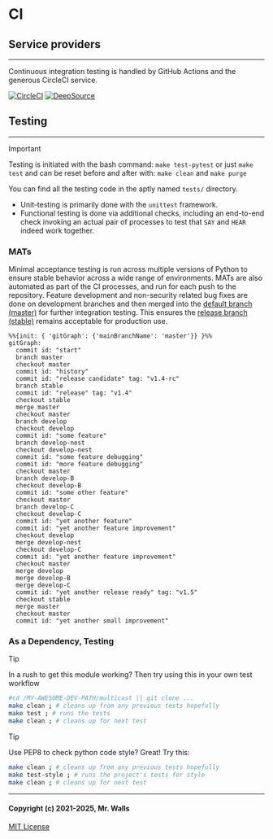 # CI

## Service providers

***

Continuous integration testing is handled by GitHub Actions and the generous CircleCI service.

[![CircleCI](https://dl.circleci.com/insights-snapshot/gh/reactive-firewall/multicast/master/workflow/badge.svg?window=30d)](https://app.circleci.com/insights/github/reactive-firewall/multicast/workflows/workflow/overview?branch=master&reporting-window=last-90-days&insights-snapshot=true)
[![DeepSource](https://app.deepsource.com/gh/reactive-firewall/multicast.svg/?label=active+issues&show_trend=true&token=SZUDMH7AtX399xLmONFAkiD6)](https://app.deepsource.com/gh/reactive-firewall/multicast/)

## Testing

***

> [!IMPORTANT]
> Testing is initiated with the bash command: `make test-pytest` or just `make test`
> and can be reset before and after with: `make clean` and `make purge`

You can find all the testing code in the aptly named `tests/` directory.

* Unit-testing is primarily done with the `unittest` framework.
* Functional testing is done via additional checks, including an end-to-end check invoking an
  actual pair of processes to test that `SAY` and `HEAR` indeed work together.

### MATs

Minimal acceptance testing is run across multiple versions of Python to ensure stable behavior
across a wide range of environments. MATs are also automated as part of the CI processes, and run
for each push to the repository.
Feature development and non-security related bug fixes are done on development branches and
then merged into the
[default branch (master)](https://github.com/reactive-firewall/multicast/blob/master/) for further
integration testing. This ensures the
[release branch (stable)](https://github.com/reactive-firewall/multicast/blob/stable/) remains
acceptable for production use.

```mermaid
%%{init: { 'gitGraph': {'mainBranchName': 'master'}} }%%
gitGraph:
  commit id: "start"
  branch master
  checkout master
  commit id: "history"
  commit id: "release candidate" tag: "v1.4-rc"
  branch stable
  commit id: "release" tag: "v1.4"
  checkout stable
  merge master
  checkout master
  branch develop
  checkout develop
  commit id: "some feature"
  branch develop-nest
  checkout develop-nest
  commit id: "some feature debugging"
  commit id: "more feature debugging"
  checkout master
  branch develop-B
  checkout develop-B
  commit id: "some other feature"
  checkout master
  branch develop-C
  checkout develop-C
  commit id: "yet another feature"
  commit id: "yet another feature improvement"
  checkout develop
  merge develop-nest
  checkout develop-C
  commit id: "yet another feature improvement"
  checkout master
  merge develop
  merge develop-B
  merge develop-C
  commit id: "yet another release ready" tag: "v1.5"
  checkout stable
  merge master
  checkout master
  commit id: "yet another small improvement"
```

### As a Dependency, Testing

> [!TIP]
> In a rush to get this module working? Then try using this in your own test workflow

```bash
#cd /MY-AWESOME-DEV-PATH/multicast || git clone ...
make clean ; # cleans up from any previous tests hopefully
make test ; # runs the tests
make clean ; # cleans up for next test
```

> [!TIP]
> Use PEP8 to check python code style? Great! Try this:

```bash
make clean ; # cleans up from any previous tests hopefully
make test-style ; # runs the project's tests for style
make clean ; # cleans up for next test
```

***

#### Copyright (c) 2021-2025, Mr. Walls

[MIT License](https://github.com/reactive-firewall/multicast/blob/stable/LICENSE.md)
